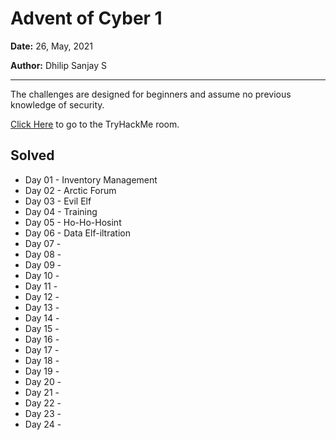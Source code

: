 # Advent of Cyber 1

**Date:** 26, May, 2021

**Author:** Dhilip Sanjay S

---

The challenges are designed for beginners and assume no previous knowledge of security.

[Click Here](https://tryhackme.com/room/25daysofchristmas) to go to the TryHackMe room.

## Solved
- Day 01 - Inventory Management
- Day 02 - Arctic Forum
- Day 03 - Evil Elf
- Day 04 - Training
- Day 05 - Ho-Ho-Hosint
- Day 06 - Data Elf-iltration
- Day 07 -
- Day 08 -
- Day 09 -
- Day 10 -
- Day 11 -
- Day 12 -
- Day 13 -
- Day 14 -
- Day 15 -
- Day 16 -
- Day 17 -
- Day 18 -
- Day 19 -
- Day 20 -
- Day 21 -
- Day 22 -
- Day 23 -
- Day 24 -